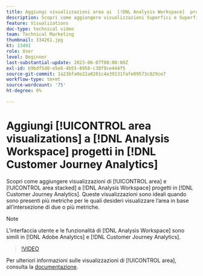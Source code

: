 ```yaml
---
title: Aggiungi visualizzazioni area ai  [!DNL Analysis Workspace]  progetti
description: Scopri come aggiungere visualizzazioni Superfici e Superfici sovrapposte a  [!DNL Analysis Workspace]  progetti in [!DNL Customer Journey Analytics].
feature: Visualizations
doc-type: technical video
team: Technical Marketing
thumbnail: 334261.jpg
kt: 13491
role: User
level: Beginner
last-substantial-update: 2023-06-07T00:00:00Z
exl-id: b9bdf5d0-e5e6-4b55-8958-c38f9ce444f5
source-git-commit: 1a23bfa0e22a8201c4e39131fafe09573c829ce7
workflow-type: tm+mt
source-wordcount: '75'
ht-degree: 0%

---
```


# Aggiungi [!UICONTROL area visualizations] a [!DNL Analysis Workspace] progetti in [!DNL Customer Journey Analytics]

Scopri come aggiungere visualizzazioni di [!UICONTROL area] e [!UICONTROL area stacked] a [!DNL Analysis Workspace] progetti in [!DNL Customer Journey Analytics]. Queste visualizzazioni sono ideali quando sono presenti più metriche per le quali desideri visualizzare l’area in base all’intersezione di due o più metriche.

>[!NOTE]
>
>L&#39;interfaccia utente e le funzionalità di [!DNL Analysis Workspace] sono simili in [!DNL Adobe Analytics] e [!DNL Customer Journey Analytics].

>[!VIDEO](https://video.tv.adobe.com/v/334261/?quality=12&learn=on)

Per ulteriori informazioni sulle visualizzazioni di [!UICONTROL area], consulta la [documentazione](https://experienceleague.adobe.com/docs/analytics-platform/using/cja-workspace/visualizations/area.html).
